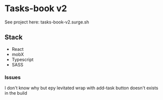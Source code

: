 # Tasks-book v2

See project here: tasks-book-v2.surge.sh

## Stack

- React
- mobX
- Typescript
- SASS

### Issues

I don't know why but еру levitated wrap with add-task button doesn't exists in the build

